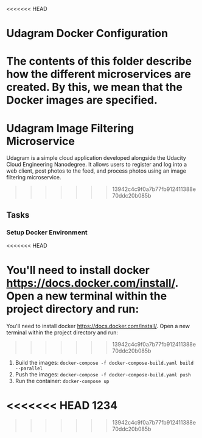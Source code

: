 <<<<<<< HEAD
# Udagram Docker Configuration

The contents of this folder describe how the different microservices are created.  By this, we mean that the Docker images are specified.
=======
# Udagram Image Filtering Microservice

Udagram is a simple cloud application developed alongside the Udacity Cloud Engineering Nanodegree. It allows users to register and log into a web client, post photos to the feed, and process photos using an image filtering microservice.


>>>>>>> 13942c4c9f0a7b77fb912411388e70ddc20b085b

## Tasks

### Setup Docker Environment
<<<<<<< HEAD

You'll need to install docker <https://docs.docker.com/install/>. Open a new terminal within the project directory and run:
=======
You'll need to install docker https://docs.docker.com/install/. Open a new terminal within the project directory and run:
>>>>>>> 13942c4c9f0a7b77fb912411388e70ddc20b085b

1. Build the images: `docker-compose -f docker-compose-build.yaml build --parallel`
2. Push the images: `docker-compose -f docker-compose-build.yaml push`
3. Run the container: `docker-compose up`

<<<<<<< HEAD
1234
=======
>>>>>>> 13942c4c9f0a7b77fb912411388e70ddc20b085b
